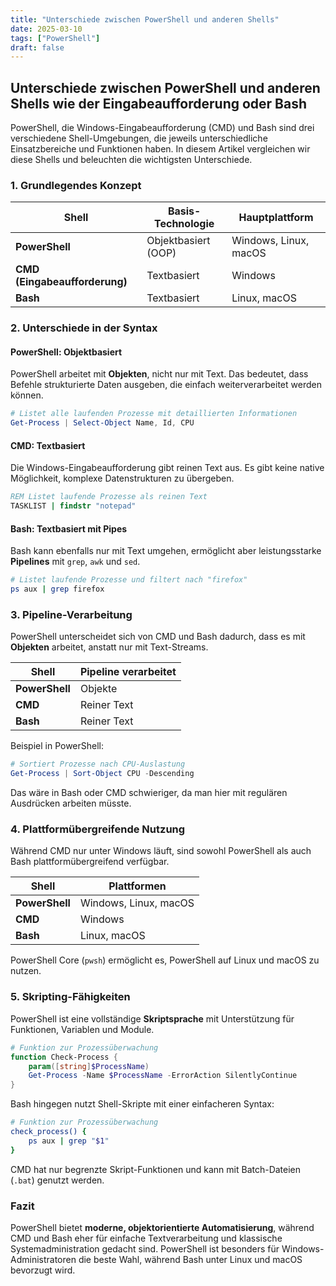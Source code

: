 ```yaml
---
title: "Unterschiede zwischen PowerShell und anderen Shells"
date: 2025-03-10
tags: ["PowerShell"]
draft: false
---
```


## Unterschiede zwischen PowerShell und anderen Shells wie der Eingabeaufforderung oder Bash

PowerShell, die Windows-Eingabeaufforderung (CMD) und Bash sind drei verschiedene Shell-Umgebungen, die jeweils unterschiedliche Einsatzbereiche und Funktionen haben. In diesem Artikel vergleichen wir diese Shells und beleuchten die wichtigsten Unterschiede.

### 1. Grundlegendes Konzept

| Shell                         | Basis-Technologie   | Hauptplattform        |
| ----------------------------- | ------------------- | --------------------- |
| **PowerShell**                | Objektbasiert (OOP) | Windows, Linux, macOS |
| **CMD (Eingabeaufforderung)** | Textbasiert         | Windows               |
| **Bash**                      | Textbasiert         | Linux, macOS          |

### 2. Unterschiede in der Syntax

#### PowerShell: Objektbasiert

PowerShell arbeitet mit **Objekten**, nicht nur mit Text. Das bedeutet, dass Befehle strukturierte Daten ausgeben, die einfach weiterverarbeitet werden können.

```powershell
# Listet alle laufenden Prozesse mit detaillierten Informationen
Get-Process | Select-Object Name, Id, CPU
```

#### CMD: Textbasiert

Die Windows-Eingabeaufforderung gibt reinen Text aus. Es gibt keine native Möglichkeit, komplexe Datenstrukturen zu übergeben.

```cmd
REM Listet laufende Prozesse als reinen Text
TASKLIST | findstr "notepad"
```

#### Bash: Textbasiert mit Pipes

Bash kann ebenfalls nur mit Text umgehen, ermöglicht aber leistungsstarke **Pipelines** mit `grep`, `awk` und `sed`.

```bash
# Listet laufende Prozesse und filtert nach "firefox"
ps aux | grep firefox
```

### 3. Pipeline-Verarbeitung

PowerShell unterscheidet sich von CMD und Bash dadurch, dass es mit **Objekten** arbeitet, anstatt nur mit Text-Streams.

| Shell          | Pipeline verarbeitet |
| -------------- | -------------------- |
| **PowerShell** | Objekte              |
| **CMD**        | Reiner Text          |
| **Bash**       | Reiner Text          |

Beispiel in PowerShell:

```powershell
# Sortiert Prozesse nach CPU-Auslastung
Get-Process | Sort-Object CPU -Descending
```

Das wäre in Bash oder CMD schwieriger, da man hier mit regulären Ausdrücken arbeiten müsste.

### 4. Plattformübergreifende Nutzung

Während CMD nur unter Windows läuft, sind sowohl PowerShell als auch Bash plattformübergreifend verfügbar.

| Shell          | Plattformen           |
| -------------- | --------------------- |
| **PowerShell** | Windows, Linux, macOS |
| **CMD**        | Windows               |
| **Bash**       | Linux, macOS          |

PowerShell Core (`pwsh`) ermöglicht es, PowerShell auf Linux und macOS zu nutzen.

### 5. Skripting-Fähigkeiten

PowerShell ist eine vollständige **Skriptsprache** mit Unterstützung für Funktionen, Variablen und Module.

```powershell
# Funktion zur Prozessüberwachung
function Check-Process {
    param([string]$ProcessName)
    Get-Process -Name $ProcessName -ErrorAction SilentlyContinue
}
```

Bash hingegen nutzt Shell-Skripte mit einer einfacheren Syntax:

```bash
# Funktion zur Prozessüberwachung
check_process() {
    ps aux | grep "$1"
}
```

CMD hat nur begrenzte Skript-Funktionen und kann mit Batch-Dateien (`.bat`) genutzt werden.

### Fazit

PowerShell bietet **moderne, objektorientierte Automatisierung**, während CMD und Bash eher für einfache Textverarbeitung und klassische Systemadministration gedacht sind. PowerShell ist besonders für Windows-Administratoren die beste Wahl, während Bash unter Linux und macOS bevorzugt wird.
